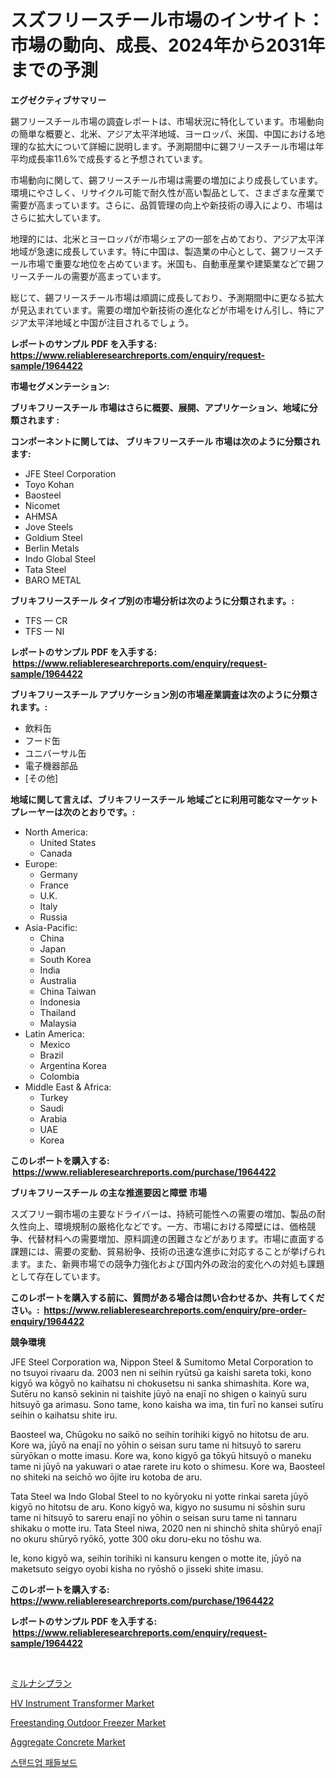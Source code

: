 <p><h1>スズフリースチール市場のインサイト：市場の動向、成長、2024年から2031年までの予測</h1></p><p><strong>エグゼクティブサマリー</strong></p>
<p><p>錫フリースチール市場の調査レポートは、市場状況に特化しています。市場動向の簡単な概要と、北米、アジア太平洋地域、ヨーロッパ、米国、中国における地理的な拡大について詳細に説明します。予測期間中に錫フリースチール市場は年平均成長率11.6%で成長すると予想されています。</p><p>市場動向に関して、錫フリースチール市場は需要の増加により成長しています。環境にやさしく、リサイクル可能で耐久性が高い製品として、さまざまな産業で需要が高まっています。さらに、品質管理の向上や新技術の導入により、市場はさらに拡大しています。</p><p>地理的には、北米とヨーロッパが市場シェアの一部を占めており、アジア太平洋地域が急速に成長しています。特に中国は、製造業の中心として、錫フリースチール市場で重要な地位を占めています。米国も、自動車産業や建築業などで錫フリースチールの需要が高まっています。</p><p>総じて、錫フリースチール市場は順調に成長しており、予測期間中に更なる拡大が見込まれています。需要の増加や新技術の進化などが市場をけん引し、特にアジア太平洋地域と中国が注目されるでしょう。</p></p>
<p><strong>レポートのサンプル PDF を入手する: <a href="https://www.reliableresearchreports.com/enquiry/request-sample/1964422">https://www.reliableresearchreports.com/enquiry/request-sample/1964422</a></strong></p>
<p><strong>市場セグメンテーション:</strong></p>
<p><strong> ブリキフリースチール 市場はさらに概要、展開、アプリケーション、地域に分類されます :</strong></p>
<p><strong>コンポーネントに関しては、 ブリキフリースチール 市場は次のように分類されます: &nbsp;</strong></p>
<p><ul><li>JFE Steel Corporation</li><li>Toyo Kohan</li><li>Baosteel</li><li>Nicomet</li><li>AHMSA</li><li>Jove Steels</li><li>Goldium Steel</li><li>Berlin Metals</li><li>Indo Global Steel</li><li>Tata Steel</li><li>BARO METAL</li></ul></p>
<p><strong> ブリキフリースチール タイプ別の市場分析は次のように分類されます。:</strong></p>
<p><ul><li>TFS — CR</li><li>TFS — NI</li></ul></p>
<p><strong>レポートのサンプル PDF を入手する: &nbsp;<a href="https://www.reliableresearchreports.com/enquiry/request-sample/1964422">https://www.reliableresearchreports.com/enquiry/request-sample/1964422</a></strong></p>
<p><strong> ブリキフリースチール アプリケーション別の市場産業調査は次のように分類されます。:</strong></p>
<p><ul><li>飲料缶</li><li>フード缶</li><li>ユニバーサル缶</li><li>電子機器部品</li><li>[その他]</li></ul></p>
<p><strong>地域に関して言えば、ブリキフリースチール 地域ごとに利用可能なマーケットプレーヤーは次のとおりです。:</strong></p>
<p><ul>
    <li>
        North America:
        <ul>
            <li>United States</li>
            <li>Canada</li>
        </ul>
    </li>
    <li>
        Europe:
        <ul>
            <li>Germany</li>
            <li>France</li>
            <li>U.K.</li>
            <li>Italy</li>
            <li>Russia</li>
        </ul>
    </li>
    <li>
        Asia-Pacific:
        <ul>
            <li>China</li>
            <li>Japan</li>
            <li>South Korea</li>
            <li>India</li>
            <li>Australia</li>
            <li>China Taiwan</li>
            <li>Indonesia</li>
            <li>Thailand</li>
            <li>Malaysia</li>
        </ul>
    </li>
    <li>
        Latin America:
        <ul>
            <li>Mexico</li>
            <li>Brazil</li>
            <li>Argentina Korea</li>
            <li>Colombia</li>
        </ul>
    </li>
    <li>
        Middle East & Africa:
        <ul>
            <li>Turkey</li>
            <li>Saudi</li>
            <li>Arabia</li>
            <li>UAE</li>
            <li>Korea</li>
        </ul>
    </li>
    </ul></p>
<p><strong>このレポートを購入する: &nbsp;<a href="https://www.reliableresearchreports.com/purchase/1964422">https://www.reliableresearchreports.com/purchase/1964422</a></strong></p>
<p><strong>ブリキフリースチール の主な推進要因と障壁 市場</strong></p>
<p><p>スズフリー鋼市場の主要なドライバーは、持続可能性への需要の増加、製品の耐久性向上、環境規制の厳格化などです。一方、市場における障壁には、価格競争、代替材料への需要増加、原料調達の困難さなどがあります。市場に直面する課題には、需要の変動、貿易紛争、技術の迅速な進歩に対応することが挙げられます。また、新興市場での競争力強化および国内外の政治的変化への対処も課題として存在しています。</p></p>
<p><strong>このレポートを購入する前に、質問がある場合は問い合わせるか、共有してください。:&nbsp; <a href="https://www.reliableresearchreports.com/enquiry/pre-order-enquiry/1964422">https://www.reliableresearchreports.com/enquiry/pre-order-enquiry/1964422</a></strong></p>
<p><strong>競争環境</strong></p>
<p><p>JFE Steel Corporation wa, Nippon Steel & Sumitomo Metal Corporation to no tsuyoi rivaaru da. 2003 nen ni seihin ryūtsū ga kaishi sareta toki, kono kigyō wa kōgyō no kaihatsu ni chokusetsu ni sanka shimashita. Kore wa, Sutēru no kansō sekinin ni taishite jūyō na enajī no shigen o kainyū suru hitsuyō ga arimasu. Sono tame, kono kaisha wa ima, tin furī no kansei sutīru seihin o kaihatsu shite iru.</p><p>Baosteel wa, Chūgoku no saikō no seihin torihiki kigyō no hitotsu de aru. Kore wa, jūyō na enajī no yōhin o seisan suru tame ni hitsuyō to sareru sūryōkan o motte imasu. Kore wa, kono kigyō ga tōkyū hitsuyō o maneku tame ni jūyō na yakuwari o atae rarete iru koto o shimesu. Kore wa, Baosteel no shiteki na seichō wo ōjite iru kotoba de aru.</p><p>Tata Steel wa Indo Global Steel to no kyōryoku ni yotte rinkai sareta jūyō kigyō no hitotsu de aru. Kono kigyō wa, kigyo no susumu ni sōshin suru tame ni hitsuyō to sareru enajī no yōhin o seisan suru tame ni tannaru shikaku o motte iru. Tata Steel niwa, 2020 nen ni shinchō shita shūryō enajī no okuru shūryō ryōkō, yotte 300 oku doru-eku no tōshu wa.</p><p>Ie, kono kigyō wa, seihin torihiki ni kansuru kengen o motte ite, jūyō na maketsuto seigyo oyobi kisha no ryōshō o jisseki shite imasu.</p></p>
<p><strong>このレポートを購入する: &nbsp; <a href="https://www.reliableresearchreports.com/purchase/1964422">https://www.reliableresearchreports.com/purchase/1964422</a></strong></p>
<p><strong>レポートのサンプル PDF を入手する: &nbsp;<a href="https://www.reliableresearchreports.com/enquiry/request-sample/1964422">https://www.reliableresearchreports.com/enquiry/request-sample/1964422</a></strong><strong></strong></p>
<p>&nbsp;</p>
<p><p><a href="https://github.com/ReyesKohler20231/Market-Research-Report-List-1/blob/main/83841027417.md">ミルナシプラン</a></p><p><a href="https://view.publitas.com/reportprime-1/hv-instrument-transformer-market-size-and-growth-market-segmentation-regional-and-country-breakdowns-and-market-trends-for-period-from-2024-2031/">HV Instrument Transformer Market</a></p><p><a href="https://github.com/Whitneyboyettebo9kiw7yr13/Market-Research-Report-List-1/blob/main/freestanding-outdoor-freezer-market.md">Freestanding Outdoor Freezer Market</a></p><p><a href="https://florentine-yuzu-f42.notion.site/Aggregate-Concrete-Market-Challenges-Opportunities-and-Growth-Drivers-and-Major-Market-Players-fo-31aac6d51b5f40238bf94c2e8ba44b92">Aggregate Concrete Market</a></p><p><a href="https://github.com/Maeennan456456/Market-Research-Report-List-1/blob/main/89039056385.md">스탠드업 패들보드</a></p></p>